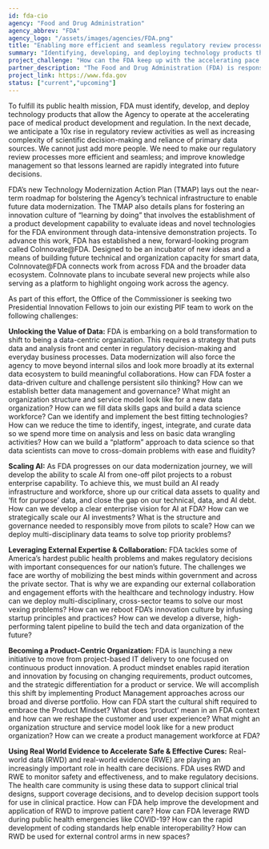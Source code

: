 ```yaml
---
id: fda-cio
agency: "Food and Drug Administration"
agency_abbrev: "FDA"
agency_logo: "/assets/images/agencies/FDA.png"
title: "Enabling more efficient and seamless regulatory review processes"
summary: "Identifying, developing, and deploying technology products that allow the Agency to operate at the accelerating pace of medical product development and regulation."
project_challenge: "How can the FDA keep up with the accelerating pace of medical product development and regulation?"
partner_description: "The Food and Drug Administration (FDA) is responsible for protecting the public health by ensuring the safety, efficacy, and security of human and veterinary drugs, biological products, and medical devices; and by ensuring the safety of our nation's food supply, cosmetics, and products that emit radiation. FDA also has responsibility for regulating the manufacturing, marketing, and distribution of tobacco products. FDA advances the public health by helping to speed innovations that make medical products safer and more effective. Overall, FDA is responsible for the oversight of more than $2.6 trillion in consumption of food, medical products, and tobacco. FDA-regulated products account for about 20 cents of every dollar spent by U.S. consumers."
project_link: https://www.fda.gov
status: ["current","upcoming"]
---
```

To fulfill its public health mission, FDA must identify, develop, and deploy technology products that allow the Agency to operate at the accelerating pace of medical product development and regulation. In the next decade, we anticipate a 10x rise in regulatory review activities as well as increasing complexity of scientific decision-making and reliance of primary data sources. We cannot just add more people. We need to make our regulatory review processes more efficient and seamless; and improve knowledge management so that lessons learned are rapidly integrated into future decisions.

FDA’s new Technology Modernization Action Plan (TMAP) lays out the near-term roadmap for bolstering the Agency’s technical infrastructure to enable future data modernization. The TMAP also details plans for fostering an innovation culture of “learning by doing” that involves the establishment of a product development capability to evaluate ideas and novel technologies for the FDA environment through data-intensive demonstration projects. To advance this work, FDA has established a new, forward-looking program called CoInnovate@FDA. Designed to be an incubator of new ideas and a means of building future technical and organization capacity for smart data, CoInnovate@FDA connects work from across FDA and the broader data ecosystem. CoInnovate plans to incubate several new projects while also serving as a platform to highlight ongoing work across the agency.

As part of this effort, the Office of the Commissioner is seeking two Presidential Innovation Fellows to join our existing PIF team to work on the following challenges:

<strong>Unlocking the Value of Data:</strong> FDA is embarking on a bold transformation to shift to being a data-centric organization. This requires a strategy that puts data and analysis front and center in regulatory decision-making and everyday business processes. Data modernization will also force the agency to move beyond internal silos and look more broadly at its external data ecosystem to build meaningful collaborations. How can FDA foster a data-driven culture and challenge persistent silo thinking? How can we establish better data management and governance? What might an organization structure and service model look like for a new data organization? How can we fill data skills gaps and build a data science workforce? Can we identify and implement the best fitting technologies? How can we reduce the time to identify, ingest, integrate, and curate data so we spend more time on analysis and less on basic data wrangling activities? How can we build a “platform” approach to data science so that data scientists can move to cross-domain problems with ease and fluidity?

<strong>Scaling AI:</strong> As FDA progresses on our data modernization journey, we will develop the ability to scale AI from one-off pilot projects to a robust enterprise capability. To achieve this, we must build an AI ready infrastructure and workforce, shore up our critical data assets to quality and ‘fit for purpose’ data, and close the gap on our technical, data, and AI debt. How can we develop a clear enterprise vision for AI at FDA? How can we strategically scale our AI investments? What is the structure and governance needed to responsibly move from pilots to scale? How can we deploy multi-disciplinary data teams to solve top priority problems?  

<strong>Leveraging External Expertise & Collaboration:</strong> FDA tackles some of America’s hardest public health problems and makes regulatory decisions with important consequences for our nation’s future. The challenges we face are worthy of mobilizing the best minds within government and across the private sector. That is why we are expanding our external collaboration and engagement efforts with the healthcare and technology industry. How can we deploy multi-disciplinary, cross-sector teams to solve our most vexing problems? How can we reboot FDA’s innovation culture by infusing startup principles and practices? How can we develop a diverse, high-performing talent pipeline to build the tech and data organization of the future?

<strong>Becoming a Product-Centric Organization:</strong> FDA is launching a new initiative to move from project-based IT delivery to one focused on continuous product innovation. A product mindset enables rapid iteration and innovation by focusing on changing requirements, product outcomes, and the strategic differentiation for a product or service. We will accomplish this shift by implementing Product Management approaches across our broad and diverse portfolio. How can FDA start the cultural shift required to embrace the Product Mindset? What does ‘product’ mean in an FDA context and how can we reshape the customer and user experience? What might an organization structure and service model look like for a new product organization? How can we create a product management workforce at FDA?

<strong>Using Real World Evidence to Accelerate Safe & Effective Cures:</strong> Real-world data (RWD) and real-world evidence (RWE) are playing an increasingly important role in health care decisions. FDA uses RWD and RWE to monitor safety and effectiveness, and to make regulatory decisions. The health care community is using these data to support clinical trial designs, support coverage decisions, and to develop decision support tools for use in clinical practice. How can FDA help improve the development and application of RWD to improve patient care? How can FDA leverage RWD during public health emergencies like COVID-19? How can the rapid development of coding standards help enable interoperability? How can RWD be used for external control arms in new spaces?

